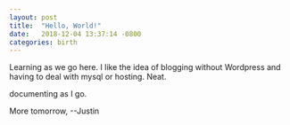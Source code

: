 ```yaml
---
layout: post
title:  "Hello, World!"
date:   2018-12-04 13:37:14 -0800
categories: birth
---
```

Learning as we go here. I like the idea of blogging without Wordpress and having to deal with mysql or hosting. Neat.

documenting as I go.

More tomorrow,
--Justin
